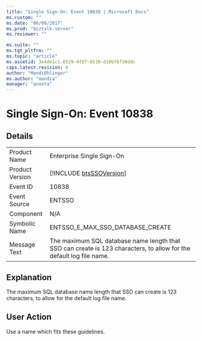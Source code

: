 ```yaml
---
title: "Single Sign-On: Event 10838 | Microsoft Docs"
ms.custom: ""
ms.date: "06/08/2017"
ms.prod: "biztalk-server"
ms.reviewer: ""

ms.suite: ""
ms.tgt_pltfrm: ""
ms.topic: "article"
ms.assetid: 3e4de1c1-6529-4f97-8510-d10bf6f30ddc
caps.latest.revision: 6
author: "MandiOhlinger"
ms.author: "mandia"
manager: "anneta"
---
```

# Single Sign-On: Event 10838
## Details  
  
|                 |                                                                                                                     |
|-----------------|---------------------------------------------------------------------------------------------------------------------|
|  Product Name   |                                              Enterprise Single Sign-On                                              |
| Product Version |                             [!INCLUDE [btsSSOVersion](../includes/btsssoversion-md.md)]                             |
|    Event ID     |                                                        10838                                                        |
|  Event Source   |                                                       ENTSSO                                                        |
|    Component    |                                                         N/A                                                         |
|  Symbolic Name  |                                          ENTSSO_E_MAX_SSO_DATABASE_CREATE                                           |
|  Message Text   | The maximum SQL database name length that SSO can create is 123 characters, to allow for the default log file name. |
  
## Explanation  
 The maximum SQL database name length that SSO can create is 123 characters, to allow for the default log file name.  
  
## User Action  
 Use a name which fits these guidelines.